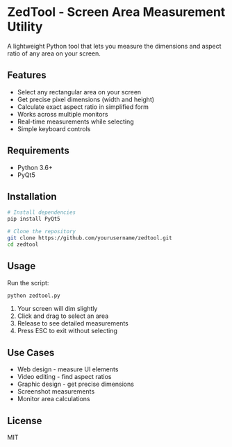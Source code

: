 # ZedTool - Screen Area Measurement Utility

A lightweight Python tool that lets you measure the dimensions and aspect ratio of any area on your screen.

## Features

- Select any rectangular area on your screen
- Get precise pixel dimensions (width and height)
- Calculate exact aspect ratio in simplified form
- Works across multiple monitors
- Real-time measurements while selecting
- Simple keyboard controls

## Requirements

- Python 3.6+
- PyQt5

## Installation

```bash
# Install dependencies
pip install PyQt5

# Clone the repository
git clone https://github.com/yourusername/zedtool.git
cd zedtool
```

## Usage

Run the script:

```bash
python zedtool.py
```

1. Your screen will dim slightly
2. Click and drag to select an area
3. Release to see detailed measurements
4. Press ESC to exit without selecting

## Use Cases

- Web design - measure UI elements
- Video editing - find aspect ratios
- Graphic design - get precise dimensions
- Screenshot measurements
- Monitor area calculations

## License

MIT
